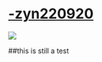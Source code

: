 # [-zyn220920](https://zyn.s-ul.eu/BWiYyaz3.osk)
![](https://i.imgur.com/IwabYYo.jpeg)

##this is still a test
